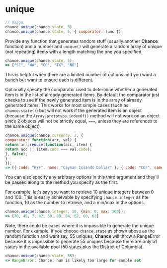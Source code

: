 # unique

```js
// usage
chance.unique(chance.state, 5)
chance.unique(chance.state, 5, { comparator: func })
```

Provide any function that generates random stuff (usually another **Chance** function) and a number and `unique()` will generate a random array of unique (not repeating) items with a length matching the one you specified.

```js
chance.unique(chance.state, 5);
=> ["SC", "WA", "CO", "TX", "ND"]
```

This is helpful when there are a limited number of options and you want a bunch but want to ensure each is different.

Optionally specify the comparator used to determine whether a generated item is in the list of already generated items. By default the comparator just checks to see if the newly generated item is in the array of already generated items. This works for most simple cases (such as `chance.state()`) but will not work if the generated item is an object (because the `Array.prototype.indexOf()` method will not work on an object since 2 objects will not be strictly equal, `===`, unless they are references to the same object).

```js
chance.unique(chance.currency, 2, {
comparator: function(arr, val) {
return arr.reduce(function(acc, item) {
return acc || (item.code === val.code);
}, false);
}
});
=> [{ code: "KYF", name: "Cayman Islands Dollar" }, { code: "CDF", name: "Congo/Kinshasa Franc" }]
```

You can also specify any arbitrary options in this third argument and they'll be passed along to the method you specify as the first.

For example, let's say you want to retrieve 10 unique integers between 0 and 100. This is easily achievable by specifying `chance.integer` as hte function, 10 as the number to retrieve, and a min/max in the options.

```js
chance.unique(chance.integer, 10, {min: 0, max: 100});
=> [78, 49, 7, 87, 59, 89, 84, 62, 60, 63]
```

Note, there could be cases where it is impossible to generate the unique number. For example, if you choose `chance.state` as shown above as the random function and want say, 55 uniques, **Chance** will throw a RangeError because it is impossible to generate 55 uniques because there are only 51 states in the available pool (50 states plus the District of Columbia).

```js
chance.unique(chance.state, 55);
=> RangeError: Chance: num is likely too large for sample set
```
